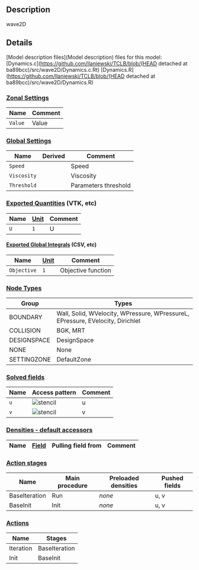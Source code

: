

## Description
wave2D


## Details
[Model description files](Model description) files for this model:
[Dynamics.c](https://github.com/llaniewski/TCLB/blob/(HEAD detached at ba89bcc)/src/wave2D/Dynamics.c.Rt)
[Dynamics.R](https://github.com/llaniewski/TCLB/blob/(HEAD detached at ba89bcc)/src/wave2D/Dynamics.R)

### [Zonal Settings](Settings)

| Name | Comment |
| --- | --- |
|`Value`|Value|


### [Global Settings](Settings)

| Name | Derived | Comment |
| --- | --- | --- |
|`Speed`||Speed|
|`Viscosity`||Viscosity|
|`Threshold`||Parameters threshold|

### [Exported Quantities](Quantities) (VTK, etc)

| Name | [Unit](Units) | Comment |
| --- | --- | --- |
|`U`|`1`|U|

#### [Exported Global Integrals](Globals) (CSV, etc)

| Name | [Unit](Units) | Comment |
| --- | --- | --- |
|`Objective`|`1`|Objective function|

### [Node Types](Node-Types)

| Group | Types |
| --- | --- |
|BOUNDARY|Wall, Solid, WVelocity, WPressure, WPressureL, EPressure, EVelocity, Dirichlet|
|COLLISION|BGK, MRT|
|DESIGNSPACE|DesignSpace|
|NONE|None|
|SETTINGZONE|DefaultZone|

### [Solved fields](Fields)

| Name | Access pattern | Comment |
| --- | --- | --- |
|`u`|![stencil](/images/st_a1n1n1p0p1p1p0.png)|u|
|`v`|![stencil](/images/st_a1n1n1p0p1p1p0.png)|v|

### [Densities - default accessors](Densities)

| Name | [Field](Fields) | Pulling field from | Comment |
| --- | --- | --- | --- |

### [Action stages](Stages)

| Name | Main procedure | Preloaded densities | Pushed fields |
| --- | --- | --- | --- |
|BaseIteration|Run|_none_|u, v|
|BaseInit|Init|_none_|u, v|


### [Actions](Stages)

| Name | Stages |
| --- | --- |
|Iteration|BaseIteration|
|Init|BaseInit|

